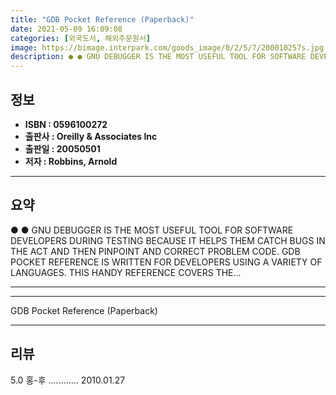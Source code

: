```yaml
---
title: "GDB Pocket Reference (Paperback)"
date: 2021-05-09 16:09:08
categories: [외국도서, 해외주문원서]
image: https://bimage.interpark.com/goods_image/0/2/5/7/200010257s.jpg
description: ● ● GNU DEBUGGER IS THE MOST USEFUL TOOL FOR SOFTWARE DEVELOPERS DURING TESTING BECAUSE IT HELPS THEM CATCH BUGS IN THE ACT AND THEN PINPOINT AND CORRECT PROB
---
```


## **정보**

- **ISBN : 0596100272**
- **출판사 : Oreilly & Associates Inc**
- **출판일 : 20050501**
- **저자 : Robbins, Arnold**

------



## **요약**

●  ●  GNU DEBUGGER IS THE MOST USEFUL TOOL FOR SOFTWARE DEVELOPERS DURING TESTING BECAUSE IT HELPS THEM CATCH BUGS IN THE ACT AND THEN PINPOINT AND CORRECT PROBLEM CODE. GDB POCKET REFERENCE IS WRITTEN FOR DEVELOPERS USING A VARIETY OF LANGUAGES. THIS HANDY REFERENCE COVERS THE... 

------



------


GDB Pocket Reference (Paperback) 

------


## **리뷰** 

5.0 홍-후 ............ 2010.01.27 <br/>